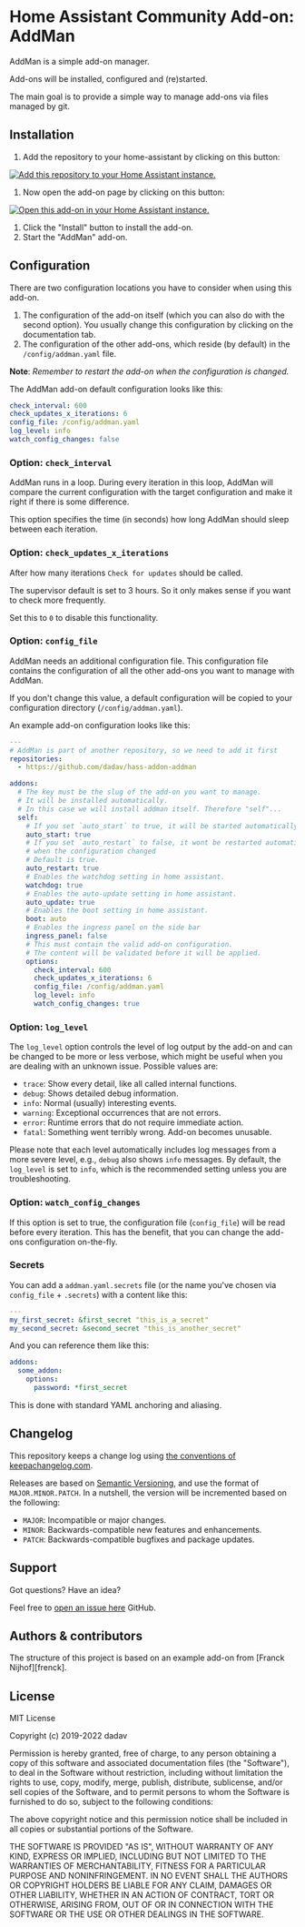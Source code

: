 # Home Assistant Community Add-on: AddMan

AddMan is a simple add-on manager.

Add-ons will be installed, configured and (re)started.

The main goal is to provide a simple way to manage add-ons via files
managed by git.

## Installation

1. Add the repository to your home-assistant by clicking on this button:

  [![Add this repository to your Home Assistant instance.][repo-badge]][repo]

1. Now open the add-on page by clicking on this button:

  [![Open this add-on in your Home Assistant instance.][addon-badge]][addon]

1. Click the "Install" button to install the add-on.
1. Start the "AddMan" add-on.

## Configuration

There are two configuration locations you have to consider when using
this add-on.

1. The configuration of the add-on itself
(which you can also do with the second option). You usually change this
configuration by clicking on the documentation tab.
2. The configuration of the other add-ons, which reside (by default) in the
`/config/addman.yaml` file.

**Note**: _Remember to restart the add-on when the configuration is changed._

The AddMan add-on default configuration looks like this:

```yaml
check_interval: 600
check_updates_x_iterations: 6
config_file: /config/addman.yaml
log_level: info
watch_config_changes: false
```

### Option: `check_interval`

AddMan runs in a loop. During every iteration in this loop, AddMan will
compare the current configuration with the target configuration and make
it right if there is some difference.

This option specifies the time (in seconds) how long AddMan should sleep
between each iteration.

### Option: `check_updates_x_iterations`

After how many iterations `Check for updates` should be called.

The supervisor default is set to 3 hours. So it only makes sense if you
want to check more frequently.

Set this to `0` to disable this functionality.

### Option: `config_file`

AddMan needs an additional configuration file. This configuration file
contains the configuration of all the other add-ons you want to manage
with AddMan.

If you don't change this value, a default configuration will be copied 
to your configuration directory (`/config/addman.yaml`).

An example add-on configuration looks like this:

```yaml
---
# AddMan is part of another repository, so we need to add it first
repositories:
  - https://github.com/dadav/hass-addon-addman

addons:
  # The key must be the slug of the add-on you want to manage.
  # It will be installed automatically.
  # In this case we will install addman itself. Therefore "self"...
  self:
    # If you set `auto_start` to true, it will be started automatically.
    auto_start: true
    # If you set `auto_restart` to false, it wont be restarted automatically.
    # when the configuration changed
    # Default is true.
    auto_restart: true
    # Enables the watchdog setting in home assistant.
    watchdog: true
    # Enables the auto-update setting in home assistant.
    auto_update: true
    # Enables the boot setting in home assistant.
    boot: auto
    # Enables the ingress panel on the side bar
    ingress_panel: false
    # This must contain the valid add-on configuration.
    # The content will be validated before it will be applied.
    options:
      check_interval: 600
      check_updates_x_iterations: 6
      config_file: /config/addman.yaml
      log_level: info
      watch_config_changes: true
```

### Option: `log_level`

The `log_level` option controls the level of log output by the add-on and can
be changed to be more or less verbose, which might be useful when you are
dealing with an unknown issue. Possible values are:

- `trace`: Show every detail, like all called internal functions.
- `debug`: Shows detailed debug information.
- `info`: Normal (usually) interesting events.
- `warning`: Exceptional occurrences that are not errors.
- `error`: Runtime errors that do not require immediate action.
- `fatal`: Something went terribly wrong. Add-on becomes unusable.

Please note that each level automatically includes log messages from a
more severe level, e.g., `debug` also shows `info` messages. By default,
the `log_level` is set to `info`, which is the recommended setting unless
you are troubleshooting.

### Option: `watch_config_changes`

If this option is set to true, the configuration file (`config_file`) will
be read before every iteration. This has the benefit, that you can change
the add-ons configuration on-the-fly.

### Secrets

You can add a `addman.yaml.secrets` file (or the name you've chosen
via `config_file` + `.secrets`) with a content like this:

```yaml
---
my_first_secret: &first_secret "this_is_a_secret"
my_second_secret: &second_secret "this_is_another_secret"
```

And you can reference them like this:

```yaml
addons:
  some_addon:
    options:
      password: *first_secret
```

This is done with standard YAML anchoring and aliasing.

## Changelog

This repository keeps a change log using [the conventions of keepachangelog.com][changelog].

Releases are based on [Semantic Versioning][semver], and use the format
of `MAJOR.MINOR.PATCH`. In a nutshell, the version will be incremented
based on the following:

- `MAJOR`: Incompatible or major changes.
- `MINOR`: Backwards-compatible new features and enhancements.
- `PATCH`: Backwards-compatible bugfixes and package updates.

## Support

Got questions? Have an idea?

Feel free to [open an issue here][issue] GitHub.

## Authors & contributors

The structure of this project is based on an example add-on from [Franck Nijhof][frenck].

## License

MIT License

Copyright (c) 2019-2022 dadav

Permission is hereby granted, free of charge, to any person obtaining a copy
of this software and associated documentation files (the "Software"), to deal
in the Software without restriction, including without limitation the rights
to use, copy, modify, merge, publish, distribute, sublicense, and/or sell
copies of the Software, and to permit persons to whom the Software is
furnished to do so, subject to the following conditions:

The above copyright notice and this permission notice shall be included in all
copies or substantial portions of the Software.

THE SOFTWARE IS PROVIDED "AS IS", WITHOUT WARRANTY OF ANY KIND, EXPRESS OR
IMPLIED, INCLUDING BUT NOT LIMITED TO THE WARRANTIES OF MERCHANTABILITY,
FITNESS FOR A PARTICULAR PURPOSE AND NONINFRINGEMENT. IN NO EVENT SHALL THE
AUTHORS OR COPYRIGHT HOLDERS BE LIABLE FOR ANY CLAIM, DAMAGES OR OTHER
LIABILITY, WHETHER IN AN ACTION OF CONTRACT, TORT OR OTHERWISE, ARISING FROM,
OUT OF OR IN CONNECTION WITH THE SOFTWARE OR THE USE OR OTHER DEALINGS IN THE
SOFTWARE.

[addon-badge]: https://my.home-assistant.io/badges/supervisor_addon.svg
[addon]: https://my.home-assistant.io/redirect/supervisor_addon/?addon=1fa9e8ff_addman&repository_url=https%3A%2F%2Fgithub.com%2Fdadav%2Fhass-addon-addman
[changelog]: https://keepachangelog.com/en/1.0.0/
[issue]: https://github.com/dadav/hass-addon-addman/issues
[repo-badge]: https://my.home-assistant.io/badges/supervisor_add_addon_repository.svg
[repo]: https://my.home-assistant.io/redirect/supervisor_add_addon_repository/?repository_url=https%3A%2F%2Fgithub.com%2Fdadav%2Fhass-addon-addman
[semver]: http://semver.org/spec/v2.0.0
